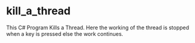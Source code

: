 # kill_a_thread

This C# Program Kills a Thread. Here the working of the thread is stopped when a key is pressed else the work continues.
